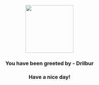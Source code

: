 <p align="center">
            <img src="https://raw.githubusercontent.com/PokeAPI/sprites/master/sprites/pokemon/529.png" width="150" height="150">
          </p>
          <h3 align="center">You have been greeted by - <b>Drilbur</b></h3>
          <h3 align="center">Have a nice day!</h3>
        
